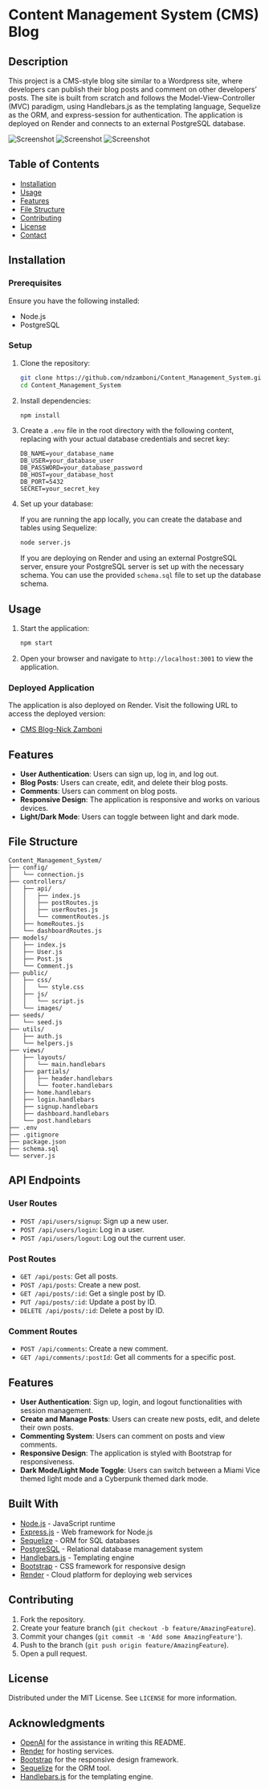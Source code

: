 # Content Management System (CMS) Blog

## Description

This project is a CMS-style blog site similar to a Wordpress site, where developers can publish their blog posts and comment on other developers’ posts. The site is built from scratch and follows the Model-View-Controller (MVC) paradigm, using Handlebars.js as the templating language, Sequelize as the ORM, and express-session for authentication. The application is deployed on Render and connects to an external PostgreSQL database.

<!-- screenshot -->

![Screenshot](/demo/demo1.PNG)
![Screenshot](/demo/demo2.PNG)
![Screenshot](/demo/demo3.PNG)


## Table of Contents

- [Installation](#installation)
- [Usage](#usage)
- [Features](#features)
- [File Structure](#file-structure)
- [Contributing](#contributing)
- [License](#license)
- [Contact](#contact)

## Installation

### Prerequisites

Ensure you have the following installed:

- Node.js
- PostgreSQL

### Setup

1. Clone the repository:

    ```sh
    git clone https://github.com/ndzamboni/Content_Management_System.git
    cd Content_Management_System
    ```

2. Install dependencies:

    ```sh
    npm install
    ```

3. Create a `.env` file in the root directory with the following content, replacing with your actual database credentials and secret key:

    ```env
    DB_NAME=your_database_name
    DB_USER=your_database_user
    DB_PASSWORD=your_database_password
    DB_HOST=your_database_host
    DB_PORT=5432
    SECRET=your_secret_key
    ```

4. Set up your database:

    If you are running the app locally, you can create the database and tables using Sequelize:

    ```sh
    node server.js
    ```

    If you are deploying on Render and using an external PostgreSQL server, ensure your PostgreSQL server is set up with the necessary schema. You can use the provided `schema.sql` file to set up the database schema.

## Usage

1. Start the application:

    ```sh
    npm start
    ```

2. Open your browser and navigate to `http://localhost:3001` to view the application.

### Deployed Application

The application is also deployed on Render. Visit the following URL to access the deployed version:

- [CMS Blog-Nick Zamboni]([https://your-app-name.onrender.com](https://content-management-system-rigk.onrender.com))

## Features

- **User Authentication**: Users can sign up, log in, and log out.
- **Blog Posts**: Users can create, edit, and delete their blog posts.
- **Comments**: Users can comment on blog posts.
- **Responsive Design**: The application is responsive and works on various devices.
- **Light/Dark Mode**: Users can toggle between light and dark mode.

## File Structure

```plaintext
Content_Management_System/
├── config/
│   └── connection.js
├── controllers/
│   ├── api/
│   │   ├── index.js
│   │   ├── postRoutes.js
│   │   ├── userRoutes.js
│   │   └── commentRoutes.js
│   ├── homeRoutes.js
│   └── dashboardRoutes.js
├── models/
│   ├── index.js
│   ├── User.js
│   ├── Post.js
│   └── Comment.js
├── public/
│   ├── css/
│   │   └── style.css
│   ├── js/
│   │   └── script.js
│   └── images/
├── seeds/
│   └── seed.js
├── utils/
│   ├── auth.js
│   └── helpers.js
├── views/
│   ├── layouts/
│   │   └── main.handlebars
│   ├── partials/
│   │   ├── header.handlebars
│   │   └── footer.handlebars
│   ├── home.handlebars
│   ├── login.handlebars
│   ├── signup.handlebars
│   ├── dashboard.handlebars
│   └── post.handlebars
├── .env
├── .gitignore
├── package.json
├── schema.sql
└── server.js
```

## API Endpoints

### User Routes

- `POST /api/users/signup`: Sign up a new user.
- `POST /api/users/login`: Log in a user.
- `POST /api/users/logout`: Log out the current user.

### Post Routes

- `GET /api/posts`: Get all posts.
- `POST /api/posts`: Create a new post.
- `GET /api/posts/:id`: Get a single post by ID.
- `PUT /api/posts/:id`: Update a post by ID.
- `DELETE /api/posts/:id`: Delete a post by ID.

### Comment Routes

- `POST /api/comments`: Create a new comment.
- `GET /api/comments/:postId`: Get all comments for a specific post.

## Features

- **User Authentication**: Sign up, login, and logout functionalities with session management.
- **Create and Manage Posts**: Users can create new posts, edit, and delete their own posts.
- **Commenting System**: Users can comment on posts and view comments.
- **Responsive Design**: The application is styled with Bootstrap for responsiveness.
- **Dark Mode/Light Mode Toggle**: Users can switch between a Miami Vice themed light mode and a Cyberpunk themed dark mode.

## Built With

- [Node.js](https://nodejs.org/) - JavaScript runtime
- [Express.js](https://expressjs.com/) - Web framework for Node.js
- [Sequelize](https://sequelize.org/) - ORM for SQL databases
- [PostgreSQL](https://www.postgresql.org/) - Relational database management system
- [Handlebars.js](https://handlebarsjs.com/) - Templating engine
- [Bootstrap](https://getbootstrap.com/) - CSS framework for responsive design
- [Render](https://render.com/) - Cloud platform for deploying web services

## Contributing

1. Fork the repository.
2. Create your feature branch (`git checkout -b feature/AmazingFeature`).
3. Commit your changes (`git commit -m 'Add some AmazingFeature'`).
4. Push to the branch (`git push origin feature/AmazingFeature`).
5. Open a pull request.

## License

Distributed under the MIT License. See `LICENSE` for more information.

## Acknowledgments

- [OpenAI](https://openai.com/) for the assistance in writing this README.
- [Render](https://render.com/) for hosting services.
- [Bootstrap](https://getbootstrap.com/) for the responsive design framework.
- [Sequelize](https://sequelize.org/) for the ORM tool.
- [Handlebars.js](https://handlebarsjs.com/) for the templating engine.
